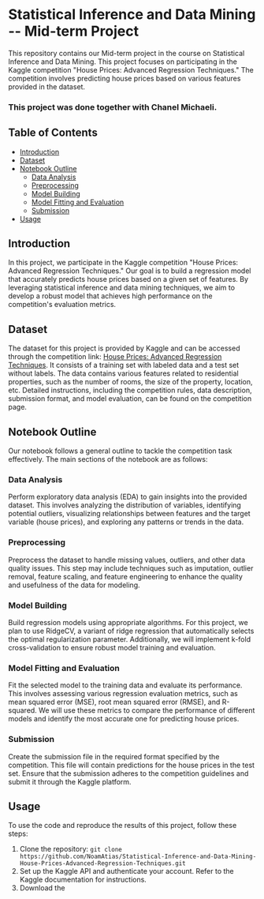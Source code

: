 # Statistical Inference and Data Mining -- Mid-term Project

This repository contains our Mid-term project in the course on Statistical Inference and Data Mining. This project focuses on participating in the Kaggle competition "House Prices: Advanced Regression Techniques." The competition involves predicting house prices based on various features provided in the dataset.
### This project was done together with Chanel Michaeli.

## Table of Contents

- [Introduction](#introduction)
- [Dataset](#dataset)
- [Notebook Outline](#notebook-outline)
  - [Data Analysis](#data-analysis)
  - [Preprocessing](#preprocessing)
  - [Model Building](#model-building)
  - [Model Fitting and Evaluation](#model-fitting-and-evaluation)
  - [Submission](#submission)
- [Usage](#usage)

## Introduction

In this project, we participate in the Kaggle competition "House Prices: Advanced Regression Techniques." Our goal is to build a regression model that accurately predicts house prices based on a given set of features. By leveraging statistical inference and data mining techniques, we aim to develop a robust model that achieves high performance on the competition's evaluation metrics.

## Dataset

The dataset for this project is provided by Kaggle and can be accessed through the competition link: [House Prices: Advanced Regression Techniques](https://www.kaggle.com/c/house-prices-advanced-regression-techniques/overview). It consists of a training set with labeled data and a test set without labels. The data contains various features related to residential properties, such as the number of rooms, the size of the property, location, etc. Detailed instructions, including the competition rules, data description, submission format, and model evaluation, can be found on the competition page.

## Notebook Outline

Our notebook follows a general outline to tackle the competition task effectively. The main sections of the notebook are as follows:

### Data Analysis

Perform exploratory data analysis (EDA) to gain insights into the provided dataset. This involves analyzing the distribution of variables, identifying potential outliers, visualizing relationships between features and the target variable (house prices), and exploring any patterns or trends in the data.

### Preprocessing

Preprocess the dataset to handle missing values, outliers, and other data quality issues. This step may include techniques such as imputation, outlier removal, feature scaling, and feature engineering to enhance the quality and usefulness of the data for modeling.

### Model Building

Build regression models using appropriate algorithms. For this project, we plan to use RidgeCV, a variant of ridge regression that automatically selects the optimal regularization parameter. Additionally, we will implement k-fold cross-validation to ensure robust model training and evaluation.

### Model Fitting and Evaluation

Fit the selected model to the training data and evaluate its performance. This involves assessing various regression evaluation metrics, such as mean squared error (MSE), root mean squared error (RMSE), and R-squared. We will use these metrics to compare the performance of different models and identify the most accurate one for predicting house prices.

### Submission

Create the submission file in the required format specified by the competition. This file will contain predictions for the house prices in the test set. Ensure that the submission adheres to the competition guidelines and submit it through the Kaggle platform.

## Usage

To use the code and reproduce the results of this project, follow these steps:

1. Clone the repository: `git clone https://github.com/NoamAtias/Statistical-Inference-and-Data-Mining-House-Prices-Advanced-Regression-Techniques.git`
2. Set up the Kaggle API and authenticate your account. Refer to the Kaggle documentation for instructions.
3. Download the
